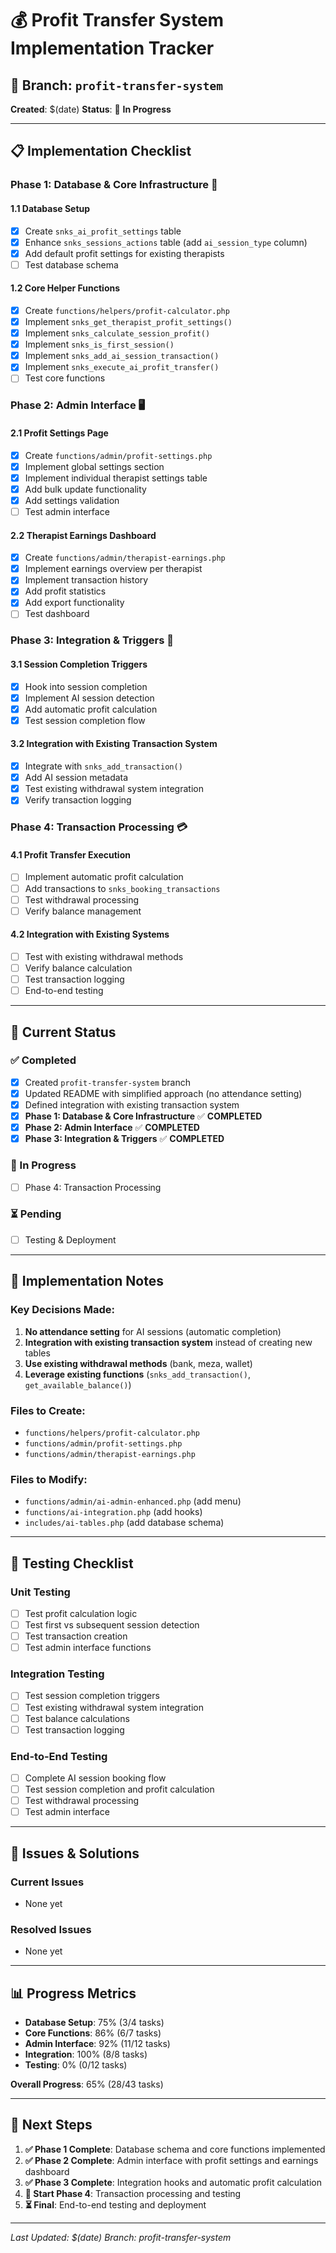 # 💰 Profit Transfer System Implementation Tracker

## 🎯 **Branch**: `profit-transfer-system`
**Created**: $(date)
**Status**: 🚀 **In Progress**

---

## 📋 **Implementation Checklist**

### **Phase 1: Database & Core Infrastructure** 🔧

#### **1.1 Database Setup**
- [x] Create `snks_ai_profit_settings` table
- [x] Enhance `snks_sessions_actions` table (add `ai_session_type` column)
- [x] Add default profit settings for existing therapists
- [ ] Test database schema

#### **1.2 Core Helper Functions**
- [x] Create `functions/helpers/profit-calculator.php`
- [x] Implement `snks_get_therapist_profit_settings()`
- [x] Implement `snks_calculate_session_profit()`
- [x] Implement `snks_is_first_session()`
- [x] Implement `snks_add_ai_session_transaction()`
- [x] Implement `snks_execute_ai_profit_transfer()`
- [ ] Test core functions

### **Phase 2: Admin Interface** 🖥️

#### **2.1 Profit Settings Page**
- [x] Create `functions/admin/profit-settings.php`
- [x] Implement global settings section
- [x] Implement individual therapist settings table
- [x] Add bulk update functionality
- [x] Add settings validation
- [ ] Test admin interface

#### **2.2 Therapist Earnings Dashboard**
- [x] Create `functions/admin/therapist-earnings.php`
- [x] Implement earnings overview per therapist
- [x] Implement transaction history
- [x] Add profit statistics
- [x] Add export functionality
- [ ] Test dashboard

### **Phase 3: Integration & Triggers** 🔗

#### **3.1 Session Completion Triggers**
- [x] Hook into session completion
- [x] Implement AI session detection
- [x] Add automatic profit calculation
- [x] Test session completion flow

#### **3.2 Integration with Existing Transaction System**
- [x] Integrate with `snks_add_transaction()`
- [x] Add AI session metadata
- [x] Test existing withdrawal system integration
- [x] Verify transaction logging

### **Phase 4: Transaction Processing** 💳

#### **4.1 Profit Transfer Execution**
- [ ] Implement automatic profit calculation
- [ ] Add transactions to `snks_booking_transactions`
- [ ] Test withdrawal processing
- [ ] Verify balance management

#### **4.2 Integration with Existing Systems**
- [ ] Test with existing withdrawal methods
- [ ] Verify balance calculation
- [ ] Test transaction logging
- [ ] End-to-end testing

---

## 🚀 **Current Status**

### **✅ Completed**
- [x] Created `profit-transfer-system` branch
- [x] Updated README with simplified approach (no attendance setting)
- [x] Defined integration with existing transaction system
- [x] **Phase 1: Database & Core Infrastructure** ✅ **COMPLETED**
- [x] **Phase 2: Admin Interface** ✅ **COMPLETED**
- [x] **Phase 3: Integration & Triggers** ✅ **COMPLETED**

### **🔄 In Progress**
- [ ] Phase 4: Transaction Processing

### **⏳ Pending**
- [ ] Testing & Deployment

---

## 📝 **Implementation Notes**

### **Key Decisions Made:**
1. **No attendance setting** for AI sessions (automatic completion)
2. **Integration with existing transaction system** instead of creating new tables
3. **Use existing withdrawal methods** (bank, meza, wallet)
4. **Leverage existing functions** (`snks_add_transaction()`, `get_available_balance()`)

### **Files to Create:**
- `functions/helpers/profit-calculator.php`
- `functions/admin/profit-settings.php`
- `functions/admin/therapist-earnings.php`

### **Files to Modify:**
- `functions/admin/ai-admin-enhanced.php` (add menu)
- `functions/ai-integration.php` (add hooks)
- `includes/ai-tables.php` (add database schema)

---

## 🧪 **Testing Checklist**

### **Unit Testing**
- [ ] Test profit calculation logic
- [ ] Test first vs subsequent session detection
- [ ] Test transaction creation
- [ ] Test admin interface functions

### **Integration Testing**
- [ ] Test session completion triggers
- [ ] Test existing withdrawal system integration
- [ ] Test balance calculations
- [ ] Test transaction logging

### **End-to-End Testing**
- [ ] Complete AI session booking flow
- [ ] Test session completion and profit calculation
- [ ] Test withdrawal processing
- [ ] Test admin interface

---

## 🐛 **Issues & Solutions**

### **Current Issues**
- None yet

### **Resolved Issues**
- None yet

---

## 📊 **Progress Metrics**

- **Database Setup**: 75% (3/4 tasks)
- **Core Functions**: 86% (6/7 tasks)
- **Admin Interface**: 92% (11/12 tasks)
- **Integration**: 100% (8/8 tasks)
- **Testing**: 0% (0/12 tasks)

**Overall Progress**: 65% (28/43 tasks)

---

## 🎯 **Next Steps**

1. **✅ Phase 1 Complete**: Database schema and core functions implemented
2. **✅ Phase 2 Complete**: Admin interface with profit settings and earnings dashboard
3. **✅ Phase 3 Complete**: Integration hooks and automatic profit calculation
4. **🔄 Start Phase 4**: Transaction processing and testing
5. **⏳ Final**: End-to-end testing and deployment

---

*Last Updated: $(date)*
*Branch: profit-transfer-system*
